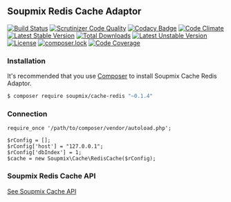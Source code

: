 ## Soupmix Redis Cache Adaptor

[![Build Status](https://travis-ci.org/soupmix/cache-redis.svg?branch=master)](https://travis-ci.org/soupmix/cache-redis) [![Scrutinizer Code Quality](https://scrutinizer-ci.com/g/soupmix/cache-redis/badges/quality-score.png?b=master)](https://scrutinizer-ci.com/g/soupmix/cache-redis/?branch=master) [![Codacy Badge](https://api.codacy.com/project/badge/Grade/f2fd85aaddc44793bfc25020802ee5f2)](https://www.codacy.com/app/mehmet/cache-redis?utm_source=github.com&amp;utm_medium=referral&amp;utm_content=soupmix/cache-redis&amp;utm_campaign=Badge_Grade) [![Code Climate](https://codeclimate.com/github/soupmix/cache-redis/badges/gpa.svg)](https://codeclimate.com/github/soupmix/cache-redis) 
[![Latest Stable Version](https://poser.pugx.org/soupmix/cache-redis/v/stable)](https://packagist.org/packages/soupmix/cache-redis) [![Total Downloads](https://poser.pugx.org/soupmix/cache-redis/downloads)](https://packagist.org/packages/soupmix/cache-redis) [![Latest Unstable Version](https://poser.pugx.org/soupmix/cache-redis/v/unstable)](https://packagist.org/packages/soupmix/cache-redis) [![License](https://poser.pugx.org/soupmix/cache-redis/license)](https://packagist.org/packages/soupmix/cache-redis) [![composer.lock](https://poser.pugx.org/soupmix/cache-redis/composerlock)](https://packagist.org/packages/soupmix/cache-redis) [![Code Coverage](https://scrutinizer-ci.com/g/soupmix/cache-redis/badges/coverage.png?b=master)](https://scrutinizer-ci.com/g/soupmix/cache-redis/?branch=master)

### Installation

It's recommended that you use [Composer](https://getcomposer.org/) to install Soupmix Cache Redis Adaptor.

```bash
$ composer require soupmix/cache-redis "~0.1.4"
```

### Connection
```
require_once '/path/to/composer/vendor/autoload.php';

$rConfig = [];
$rConfig['host'] = "127.0.0.1";
$rConfig['dbIndex'] = 1;
$cache = new Soupmix\Cache\RedisCache($rConfig);
```

### Soupmix Redis Cache API

[See Soupmix Cache API](https://github.com/soupmix/cache-base/blob/master/README.md)
